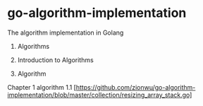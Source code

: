 go-algorithm-implementation
===========================

The algorithm implementation in Golang  
1. Algorithms  
2. Introduction to Algorithms  


1. Algorithm 

Chapter 1
algorithm 1.1 [https://github.com/zionwu/go-algorithm-implementation/blob/master/collection/resizing_array_stack.go]
